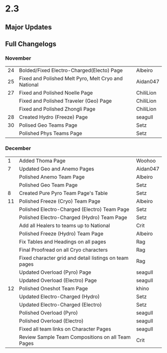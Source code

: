 # 2.3

## Major Updates

## Full Changelogs

### November

|    |                                                      |           |
| -- | ---------------------------------------------------- | --------- |
| 24 | Bolded/Fixed Electro-Charged(Electo) Page            | Albeiro   |
| 25 | Fixed and Polished Melt Pyro, Melt Cryo and National | Aidan047  |
| 27 | Fixed and Polished Noelle Page                       | ChiliLion |
|    | Fixed and Polished Traveler (Geo) Page               | ChiliLion |
|    | Fixed and Polished Zhongli Page                      | ChiliLion |
| 28 | Created Hydro (Freeze) Page                          | seagull   |
| 30 | Polised Geo Teams Page                               | Setz      |
|    | Polished Phys Teams Page                             | Setz      |

### **December**

|    |                                                        |          |
| -- | ------------------------------------------------------ | -------- |
| 1  | Added Thoma Page                                       | Woohoo   |
| 7  | Updated Geo and Anemo Pages                            | Aidan047 |
|    | Polished Anemo Team Page                               | Albeiro  |
|    | Polished Geo Team Page                                 | Setz     |
| 8  | Created Pure Pyro Team Page's Table                    | Setz     |
| 11 | Polished Freeze (Cryo) Team Page                       | Albeiro  |
|    | Polished Electro-Charged (Electro) Team Page           | Setz     |
|    | Polished Electro-Charged (Hydro) Team Page             | Setz     |
|    | Add all Healers to teams up to National                | Crit     |
|    | Polished Freeze (Hydro) Team Page                      | Albeiro  |
|    | Fix Tables and Headings on all pages                   | Rag      |
|    | Final Proofread on all Cryo characters                 | Rag      |
|    | Fixed character grid and detail listings on team pages | Rag      |
|    | Updated Overload (Pyro) Page                           | seagull  |
|    | Updated Overload (Electro) Page                        | seagull  |
| 12 | Polished Oneshot Team Page                             | khino    |
|    | Updated Electro-Charged (Hydro)                        | Setz     |
|    | Updated Electro-Charged (Electro)                      | Setz     |
|    | Polished Overload (Pyro)                               | seagull  |
|    | Polished Overload (Electro)                            | seagull  |
|    | Fixed all team links on Character Pages                | seagull  |
|    | Review Sample Team Compositions on all Team Pages      | Crit     |
